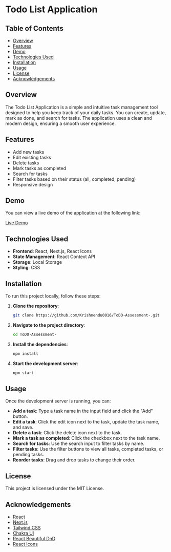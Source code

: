 # Todo List Application

## Table of Contents

- [Overview](#overview)
- [Features](#features)
- [Demo](#demo)
- [Technologies Used](#technologies-used)
- [Installation](#installation)
- [Usage](#usage)
- [License](#license)
- [Acknowledgements](#acknowledgements)

## Overview

The Todo List Application is a simple and intuitive task management tool designed to help you keep track of your daily tasks. You can create, update, mark as done, and search for tasks. The application uses a clean and modern design, ensuring a smooth user experience.

## Features

- Add new tasks
- Edit existing tasks
- Delete tasks
- Mark tasks as completed
- Search for tasks
- Filter tasks based on their status (all, completed, pending)
- Responsive design
  
## Demo

You can view a live demo of the application at the following link:

[Live Demo](https://to-do-assessment.vercel.app/)
## Technologies Used

- **Frontend**: React, Next.js, React Icons
- **State Management**: React Context API
- **Storage**: Local Storage
- **Styling**: CSS

## Installation

To run this project locally, follow these steps:

1. **Clone the repository**:

    ```bash
    git clone https://github.com/Krishnendu0016/ToDO-Assessment-.git
    ```

2. **Navigate to the project directory**:

    ```bash
    cd ToDO-Assessment-
    ```

3. **Install the dependencies**:

    ```bash
    npm install
    ```

4. **Start the development server**:

    ```bash
    npm start
    ```

## Usage

Once the development server is running, you can:

- **Add a task**: Type a task name in the input field and click the "Add" button.
- **Edit a task**: Click the edit icon next to the task, update the task name, and save.
- **Delete a task**: Click the delete icon next to the task.
- **Mark a task as completed**: Click the checkbox next to the task name.
- **Search for tasks**: Use the search input to filter tasks by name.
- **Filter tasks**: Use the filter buttons to view all tasks, completed tasks, or pending tasks.
- **Reorder tasks**: Drag and drop tasks to change their order.

## License

This project is licensed under the MIT License.

## Acknowledgements

- [React](https://reactjs.org/)
- [Next.js](https://nextjs.org/)
- [Tailwind CSS](https://tailwindcss.com/)
- [Chakra UI](https://chakra-ui.com/)
- [React Beautiful DnD](https://github.com/atlassian/react-beautiful-dnd)
- [React Icons](https://react-icons.github.io/react-icons/)
